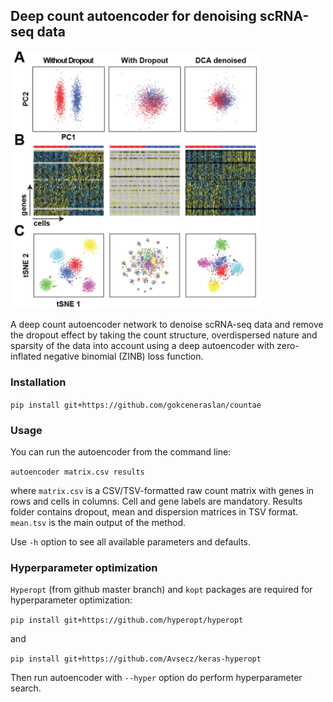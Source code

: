 ## Deep count autoencoder for denoising scRNA-seq data

<img src="figure1.png" alt="Count autoencoder comparison" width="400px">

A deep count autoencoder network to denoise scRNA-seq data and remove the dropout effect by taking the count structure, overdispersed nature and sparsity of the data into account using a deep autoencoder with zero-inflated negative binomial (ZINB) loss function.

### Installation

`pip install git+https://github.com/gokceneraslan/countae`

### Usage

You can run the autoencoder from the command line:

`autoencoder matrix.csv results`

where `matrix.csv` is a CSV/TSV-formatted raw count matrix with genes in rows and cells in columns. Cell and gene labels are mandatory. Results folder contains dropout, mean and dispersion matrices in TSV format. `mean.tsv` is the main output of the method.

Use `-h` option to see all available parameters and defaults.

### Hyperparameter optimization

`Hyperopt` (from github master branch) and `kopt` packages are required for hyperparameter optimization:

`pip install git+https://github.com/hyperopt/hyperopt`

and

`pip install git+https://github.com/Avsecz/keras-hyperopt`

Then run autoencoder with `--hyper` option do perform hyperparameter search.
